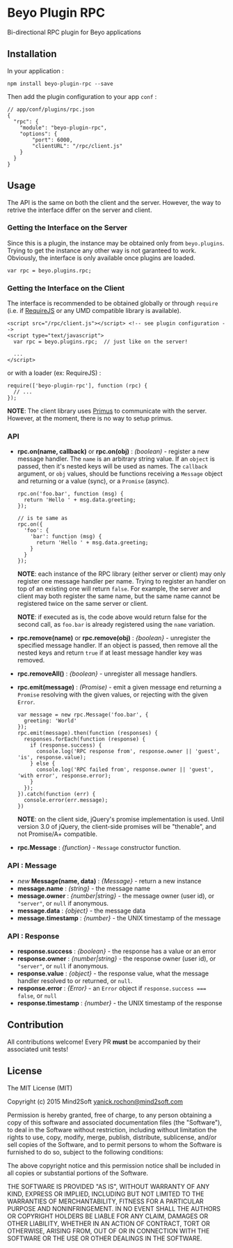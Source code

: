 # Beyo Plugin RPC

Bi-directional RPC plugin for Beyo applications


## Installation

In your application :

```
npm install beyo-plugin-rpc --save
```

Then add the plugin configuration to your app `conf` :

```
// app/conf/plugins/rpc.json
{
  "rpc": {
    "module": "beyo-plugin-rpc",
    "options": {
        "port": 6000,
        "clientURL": "/rpc/client.js"
    }
  }
}
```


## Usage

The API is the same on both the client and the server. However, the way to retrive the interface differ on the server and client.


### Getting the Interface on the Server

Since this is a plugin, the instance may be obtained only from `beyo.plugins`. Trying to get the instance any other way is not garanteed to work. Obviously, the interface is only available once plugins are loaded.

```
var rpc = beyo.plugins.rpc;
```


### Getting the Interface on the Client

The interface is recommended to be obtained globally or through `require` (i.e. if [RequireJS](http://www.requirejs.org/) or any UMD compatible library is available).

```
<script src="/rpc/client.js"></script> <!-- see plugin configuration -->
<script type="text/javascript">
  var rpc = beyo.plugins.rpc;  // just like on the server!

  ...
</script>
```

or with a loader (ex: RequireJS) :

```
require(['beyo-plugin-rpc'], function (rpc) {
  // ...
});
```

**NOTE**: The client library uses [Primus](https://github.com/primus/primus) to communicate with the server. However, at the moment, there is no way to setup primus.


### API

* **rpc.on(name, callback)** or **rpc.on(obj)** : *(boolean)* - register a new message handler. The `name` is an arbitrary string value. If an `object` is passed, then it's nested keys will be used as names. The `callback` argument, or `obj` values, should be functions receiving a `Message` object and returning or a value (sync), or a `Promise` (async).
 
  ```
  rpc.on('foo.bar', function (msg) {
    return 'Hello ' + msg.data.greeting;
  });

  // is te same as
  rpc.on({
    'foo': {
      'bar': function (msg) { 
        return 'Hello ' + msg.data.greeting;
      }
    }
  });
  ```

  **NOTE**: each instance of the RPC library (either server or client) may only register one message handler per name. Trying to register an handler on top of an existing one will return `false`. For example, the server and client may both register the same name, but the same name cannot be registered twice on the same server or client.

  **NOTE**: if executed as is, the code above would return false for the second call, as `foo.bar` is already registered using the `name` variation.

* **rpc.remove(name)** or **rpc.remove(obj)** : *{boolean}* - unregister the specified message handler. If an object is passed, then remove all the nested keys and return `true` if at least message handler key was removed.

* **rpc.removeAll()** : *{boolean}* - unregister all message handlers.

* **rpc.emit(message)** : *(Promise)* - emit a given message end returning a `Promise` resolving with the given values, or rejecting with the given `Error`.

  ```
  var message = new rpc.Message('foo.bar', {
    greeting: 'World'
  });
  rpc.emit(message).then(function (responses) {
    responses.forEach(function (response) {
      if (response.success) {
        console.log('RPC response from', response.owner || 'guest', 'is', response.value);
      } else {
        console.log('RPC failed from', response.owner || 'guest', 'with error', response.error);
      }
    });
  }).catch(function (err) {
    console.error(err.message);
  })
  ```

  **NOTE**: on the client side, jQuery's promise implementation is used. Until version 3.0 of jQuery, the client-side promises will be "thenable", and not Promise/A+ compatible.

* **rpc.Message** : *{function}* - `Message` constructor function.


### API : Message

* *new* **Message(name, data)** : *{Message}* - return a new instance
* **message.name** : *(string}* - the message name
* **message.owner** : *{number|string}* - the message owner (user id), or `"server"`, or `null` if anonymous.
* **message.data** : *{object}* - the message data
* **message.timestamp** : *{number}* - the UNIX timestamp of the message


### API : Response

* **response.success** : *{boolean}* - the response has a value or an error
* **response.owner** : *{number|string}* - the response owner (user id), or `"server"`, or `null` if anonymous.
* **response.value** : *{object}* - the response value, what the message handler resolved to or returned, or `null`.
* **response.error** : *{Error}* - an `Error` object if `response.success === false`, or `null`
* **response.timestamp** : *{number}* - the UNIX timestamp of the response


## Contribution

All contributions welcome! Every PR **must** be accompanied by their associated
unit tests!


## License

The MIT License (MIT)

Copyright (c) 2015 Mind2Soft <yanick.rochon@mind2soft.com>

Permission is hereby granted, free of charge, to any person obtaining a copy of
this software and associated documentation files (the "Software"), to deal in
the Software without restriction, including without limitation the rights to
use, copy, modify, merge, publish, distribute, sublicense, and/or sell copies of
the Software, and to permit persons to whom the Software is furnished to do so,
subject to the following conditions:

The above copyright notice and this permission notice shall be included in all
copies or substantial portions of the Software.

THE SOFTWARE IS PROVIDED "AS IS", WITHOUT WARRANTY OF ANY KIND, EXPRESS OR
IMPLIED, INCLUDING BUT NOT LIMITED TO THE WARRANTIES OF MERCHANTABILITY, FITNESS
FOR A PARTICULAR PURPOSE AND NONINFRINGEMENT. IN NO EVENT SHALL THE AUTHORS OR
COPYRIGHT HOLDERS BE LIABLE FOR ANY CLAIM, DAMAGES OR OTHER LIABILITY, WHETHER
IN AN ACTION OF CONTRACT, TORT OR OTHERWISE, ARISING FROM, OUT OF OR IN
CONNECTION WITH THE SOFTWARE OR THE USE OR OTHER DEALINGS IN THE SOFTWARE.
